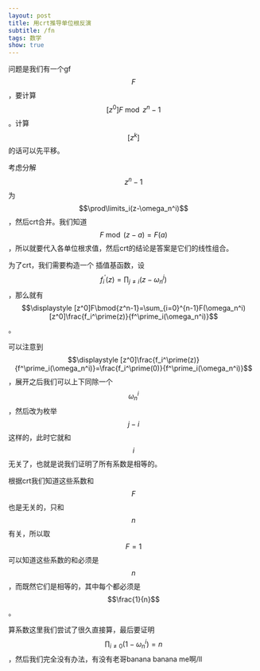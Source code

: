 ```yaml
---
layout: post
title: 用crt推导单位根反演
subtitle: /fn
tags: 数学
show: true
---
```


问题是我们有一个gf $$F$$，要计算$$[z^0]F\bmod{z^n-1}$$。计算$$[z^k]$$的话可以先平移。

考虑分解$$z^n-1$$为$$\prod\limits_i(z-\omega_n^i)$$，然后crt合并。我们知道$$F\bmod{(z-a)}=F(a)$$，所以就要代入各单位根求值，然后crt的结论是答案是它们的线性组合。

为了crt，我们需要构造一个 插值基函数，设$$\displaystyle f_i^\prime(z)=\prod_{j\neq i}(z-\omega_n^j)$$，那么就有$$\displaystyle [z^0]F\bmod{z^n-1}=\sum_{i=0}^{n-1}F(\omega_n^i)[z^0]\frac{f_i^\prime(z)}{f^\prime_i(\omega_n^i)}$$。

可以注意到$$\displaystyle [z^0]\frac{f_i^\prime(z)}{f^\prime_i(\omega_n^i)}=\frac{f_i^\prime(0)}{f^\prime_i(\omega_n^i)}$$，展开之后我们可以上下同除一个$$\omega_n^i$$，然后改为枚举$$j-i$$这样的，此时它就和$$i$$无关了，也就是说我们证明了所有系数是相等的。

根据crt我们知道这些系数和$$F$$也是无关的，只和$$n$$有关，所以取$$F=1$$可以知道这些系数的和必须是$$n$$，而既然它们是相等的，其中每个都必须是$$\frac{1}{n}$$。

算系数这里我们尝试了很久直接算，最后要证明$$\displaystyle \prod_{i\neq 0}(1-\omega_n^i)=n$$，然后我们完全没有办法，有没有老哥banana banana me啊/ll